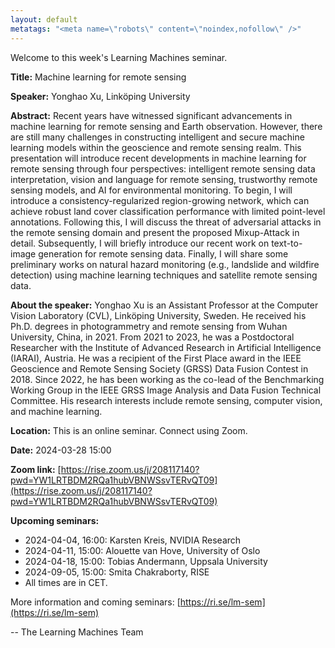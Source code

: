 ```yaml
---
layout: default
metatags: "<meta name=\"robots\" content=\"noindex,nofollow\" />"
---
```

Welcome to this week's Learning Machines seminar.

**Title:** Machine learning for remote sensing

**Speaker:** Yonghao Xu, Linköping University

**Abstract:** Recent years have witnessed significant advancements in machine learning for remote sensing and Earth observation. However, there are still many challenges in constructing intelligent and secure machine learning models within the geoscience and remote sensing realm. This presentation will introduce recent developments in machine learning for remote sensing through four perspectives: intelligent remote sensing data interpretation, vision and language for remote sensing, trustworthy remote sensing models, and AI for environmental monitoring.
To begin, I will introduce a consistency-regularized region-growing network, which can achieve robust land cover classification performance with limited point-level annotations. Following this, I will discuss the threat of adversarial attacks in the remote sensing domain and present the proposed Mixup-Attack in detail. Subsequently, I will briefly introduce our recent work on text-to-image generation for remote sensing data. Finally, I will share some preliminary works on natural hazard monitoring (e.g., landslide and wildfire detection) using machine learning techniques and satellite remote sensing data.

**About the speaker:** Yonghao Xu is an Assistant Professor at the Computer Vision Laboratory (CVL), Linköping University, Sweden. He received his Ph.D. degrees in photogrammetry and remote sensing from Wuhan University, China, in 2021. From 2021 to 2023, he was a Postdoctoral Researcher with the Institute of Advanced Research in Artificial Intelligence (IARAI), Austria. He was a recipient of the First Place award in the IEEE Geoscience and Remote Sensing Society (GRSS) Data Fusion Contest in 2018. Since 2022, he has been working as the co-lead of the Benchmarking Working Group in the IEEE GRSS Image Analysis and Data Fusion Technical Committee. His research interests include remote sensing, computer vision, and machine learning.

**Location:** This is an online seminar. Connect using Zoom.

**Date:** 2024-03-28 15:00

**Zoom link:** [https://rise.zoom.us/j/208117140?pwd=YW1LRTBDM2RQa1hubVBNWSsvTERvQT09](https://rise.zoom.us/j/208117140?pwd=YW1LRTBDM2RQa1hubVBNWSsvTERvQT09)

**Upcoming seminars:**

* 2024-04-04, 16:00: Karsten Kreis, NVIDIA Research
* 2024-04-11, 15:00: Alouette van Hove, University of Oslo
* 2024-04-18, 15:00: Tobias Andermann, Uppsala University
* 2024-09-05, 15:00: Smita Chakraborty, RISE
* All times are in CET.

More information and coming seminars: [https://ri.se/lm-sem](https://ri.se/lm-sem)

-- The Learning Machines Team

